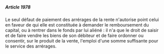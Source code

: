 ##### Article 1978

Le seul défaut de paiement des arrérages de la rente n'autorise point celui en faveur de qui elle est constituée à demander le remboursement du capital, ou à rentrer dans le fonds par lui aliéné : il n'a que le droit de saisir et de faire vendre les biens de son débiteur et de faire ordonner ou consentir, sur le produit de la vente, l'emploi d'une somme suffisante pour le service des arrérages.

